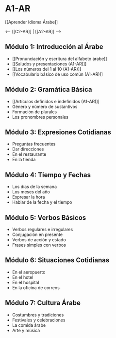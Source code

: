 # A1-AR

[[Aprender Idioma Árabe]]

<-- [[C2-AR]] | [[A2-AR]] -->

## Módulo 1: Introducción al Árabe

- [[Pronunciación y escritura del alfabeto árabe]]
- [[Saludos y presentaciones (A1-AR)]]
- [[Los números del 1 al 10 (A1-AR)]]
- [[Vocabulario básico de uso común (A1-AR)]]

## Módulo 2: Gramática Básica

- [[Artículos definidos e indefinidos (A1-AR)]]
- Género y número de sustantivos
- Formación de plurales
- Los pronombres personales

## Módulo 3: Expresiones Cotidianas

- Preguntas frecuentes
- Dar direcciones
- En el restaurante
- En la tienda

## Módulo 4: Tiempo y Fechas

- Los días de la semana
- Los meses del año
- Expresar la hora
- Hablar de la fecha y el tiempo

## Módulo 5: Verbos Básicos

- Verbos regulares e irregulares
- Conjugación en presente
- Verbos de acción y estado
- Frases simples con verbos

## Módulo 6: Situaciones Cotidianas

- En el aeropuerto
- En el hotel
- En el hospital
- En la oficina de correos

## Módulo 7: Cultura Árabe

- Costumbres y tradiciones
- Festivales y celebraciones
- La comida árabe
- Arte y música
